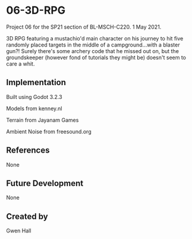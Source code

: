 # 06-3D-RPG
Project 06 for the SP21 section of BL-MSCH-C220. 1 May 2021.

3D RPG featuring a mustachio'd main character on his journey to hit five randomly placed targets in the middle of a campground...with a blaster gun?! Surely there's some archery code that he missed out on, but the groundskeeper (however fond of tutorials they might be) doesn't seem to care a whit.



## Implementation
Built using Godot 3.2.3

Models from kenney.nl

Terrain from Jayanam Games

Ambient Noise from freesound.org



## References
None

## Future Development
None

## Created by
Gwen Hall
